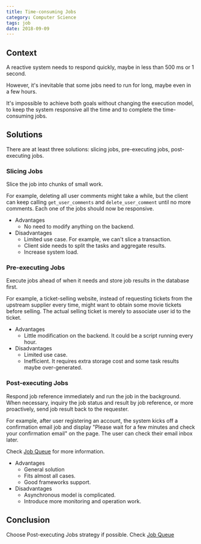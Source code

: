 ```yaml
---
title: Time-consuming Jobs
category: Computer Science
tags: job
date: 2018-09-09
---
```


## Context

A reactive system needs to respond quickly, maybe in less than 500 ms or 1 second.

However, it's inevitable that some jobs need to run for long, maybe even in a few hours.

It's impossible to achieve both goals without changing the execution model, to keep the system responsive all the time and to complete the time-consuming jobs.

## Solutions

There are at least three solutions: slicing jobs, pre-executing jobs, post-executing jobs.

### Slicing Jobs

Slice the job into chunks of small work.

For example, deleting all user comments might take a while, but the client can keep calling `get_user_comments` and `delete_user_comment` until no more comments. Each one of the jobs should now be responsive.

* Advantages
    * No need to modify anything on the backend.
* Disadvantages
    * Limited use case. For example, we can't slice a transaction.
    * Client side needs to split the tasks and aggregate results.
    * Increase system load.

### Pre-executing Jobs

Execute jobs ahead of when it needs and store job results in the database first.

For example, a ticket-selling website, instead of requesting tickets from the upstream supplier every time, might want to obtain some movie tickets before selling. The actual selling ticket is merely to associate user id to the ticket.

* Advantages
    * Little modification on the backend. It could be a script running every hour.
* Disadvantages
    * Limited use case.
    * Inefficient. It requires extra storage cost and some task results maybe over-generated.

### Post-executing Jobs

Respond job reference immediately and run the job in the background. When necessary, inquiry the job status and result by job reference, or more proactively, send job result back to the requester.

For example, after user registering an account, the system kicks off a confirmation email job and display "Please wait for a few minutes and check your confirmation email" on the page. The user can check their email inbox later.

Check [Job Queue](/job-queue.html) for more information.

* Advantages
    * General solution
    * Fits almost all cases.
    * Good frameworks support.
* Disadvantages
    * Asynchronous model is complicated.
    * Introduce more monitoring and operation work.

## Conclusion

Choose Post-executing Jobs strategy if possible. Check [Job Queue](/job-queue.html)
